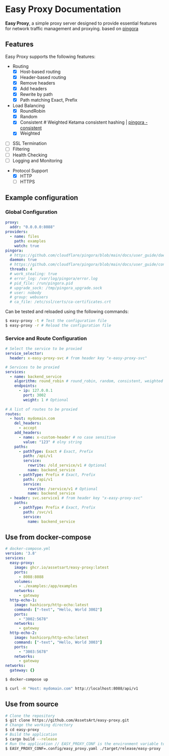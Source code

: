 # Easy Proxy Documentation

**Easy Proxy**, a simple proxy server designed to provide essential features for network traffic management and proxying.
based on [pingora](https://github.com/cloudflare/pingora)

## Features

Easy Proxy supports the following features:
- Routing
  - [x] Host-based routing
  - [x] Header-based routing
  - [x] Remove headers
  - [x] Add headers
  - [x] Rewrite by path
  - [x] Path matching Exact, Prefix
- Load Balancing
  - [x] RoundRobin
  - [x] Random
  - [x] Consistent # Weighted Ketama consistent hashing | [pingora - consistent](https://github.com/cloudflare/pingora/blob/main/pingora-load-balancing/src/selection/consistent.rs)
  - [x] Weighted
- [ ] SSL Termination
- [ ] Filtering
- [ ] Health Checking
- [ ] Logging and Monitoring
- Protocol Support
  - [x] HTTP
  - [ ] HTTPS

## Example configuration

### Global Configuration
```yaml
proxy:
  addr: "0.0.0.0:8088"
providers:
  - name: files
    path: examples
    watch: true
pingora:
  # https://github.com/cloudflare/pingora/blob/main/docs/user_guide/daemon.md
  daemon: true
  # https://github.com/cloudflare/pingora/blob/main/docs/user_guide/conf.md
  threads: 4
  # work_stealing: true
  # error_log: /var/log/pingora/error.log
  # pid_file: /run/pingora.pid
  # upgrade_sock: /tmp/pingora_upgrade.sock
  # user: nobody
  # group: webusers
  # ca_file: /etc/ssl/certs/ca-certificates.crt
```

Can be tested and reloaded using the following commands:
```bash
$ easy-proxy -t # Test the configuration file
$ easy-proxy -r # Reload the configuration file
```

### Service and Route Configuration
```yaml
# Select the service to be proxied
service_selector:
  header: x-easy-proxy-svc # from header key "x-easy-proxy-svc"

# Services to be proxied
services:
  - name: backend_service
    algorithm: round_robin # round_robin, random, consistent, weighted
    endpoints:
      - ip: 127.0.0.1
        port: 3002
        weight: 1 # Optional
        
# A list of routes to be proxied 
routes:
  - host: mydomain.com
    del_headers:
      - accept
    add_headers:
      - name: x-custom-header # no case sensitive
        value: "123" # olny string
    paths:
      - pathType: Exact # Exact, Prefix
        path: /api/v1
        service:
          rewrite: /old_service/v1 # Optional
          name: backend_service
      - pathType: Prefix # Exact, Prefix
        path: /api/v1
        service:
          rewrite: /service/v1 # Optional
          name: backend_service
  - header: svc.service1 # from header key "x-easy-proxy-svc"
    paths:
      - pathType: Prefix # Exact, Prefix
        path: /svc/v1
        service:
          name: backend_service
```

## Use from docker-compose

```yaml
# docker-compose.yml
version: '3.8'
services:
  easy-proxy:
    image: ghcr.io/assetsart/easy-proxy:latest
    ports:
      - 8088:8088
    volumes:
      - ./examples:/app/examples
    networks:
      - gateway
  http-echo-1:
    image: hashicorp/http-echo:latest
    command: ["-text", "Hello, World 3002"]
    ports:
      - "3002:5678"
    networks:
      - gateway
  http-echo-2:
    image: hashicorp/http-echo:latest
    command: ["-text", "Hello, World 3003"]
    ports:
      - "3003:5678"
    networks:
      - gateway
networks:
  gateway: {}
```
```bash
$ docker-compose up
```
```bash
$ curl -H "Host: mydomain.com" http://localhost:8088/api/v1
```

## Use from source
```bash
# Clone the repository
$ git clone https://github.com/AssetsArt/easy-proxy.git
# Change the working directory
$ cd easy-proxy
# Build the application
$ cargo build --release
# Run the application // EASY_PROXY_CONF is the environment variable to set the configuration file path
$ EASY_PROXY_CONF=.config/easy_proxy.yaml ./target/release/easy-proxy
```
